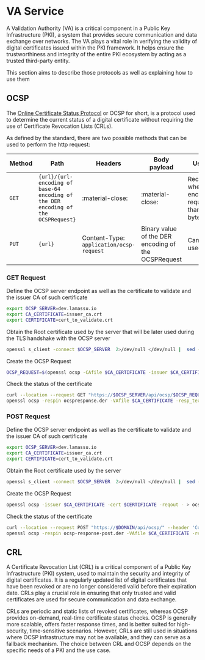 # VA Service

A Validation Authority (VA) is a critical component in a Public Key Infrastructure (PKI), a system that provides secure communication and data exchange over networks. The VA plays a vital role in verifying the validity of digital certificates issued within the PKI framework. It helps ensure the trustworthiness and integrity of the entire PKI ecosystem by acting as a trusted third-party entity.

This section aims to describe those protocols as well as explaining how to use them

## OCSP

The
[Online Certificate Status Protocol](https://datatracker.ietf.org/doc/html/rfc6960) or OCSP for short, is a protocol used to determine the current status of a digital certificate without requiring the use of Certificate Revocation Lists (CRLs).

As defined by the standard, there are two possible methods that can be used to perform the http request:

| Method | Path                                                                              | Headers                                  | Body payload                                        | Used when                                                   |
| ------ | --------------------------------------------------------------------------------- | ---------------------------------------- | --------------------------------------------------- | ----------------------------------------------------------- |
| `GET`  | `{url}/{url-encoding of base-64 encoding of the DER encoding of the OCSPRequest}` | :material-close:                         | :material-close:                                    | Recommended when the encoded request is less than 255 bytes |
| `PUT`  | `{url}`                                                                           | Content-Type: `application/ocsp-request` | Binary value of the DER encoding of the OCSPRequest | Can always be used                                          |


### GET Request

Define the OCSP server endpoint as well as the certificate to validate and the issuer CA of such certificate

```bash
export OCSP_SERVER=dev.lamassu.io
export CA_CERTIFICATE=issuer_ca.crt 
export CERTIFICATE=cert_to_validate.crt
```

Obtain the Root certificate used by the server that will be later used during the TLS handshake with the OCSP server

```bash
openssl s_client -connect $OCSP_SERVER  2>/dev/null </dev/null |  sed -ne '/-BEGIN CERTIFICATE-/,/-END CERTIFICATE-/p' > root-ca.pem
```

Create the OCSP Request

```bash
OCSP_REQUEST=$(openssl ocsp -CAfile $CA_CERTIFICATE -issuer $CA_CERTIFICATE -cert $CERTIFICATE -reqout - | base64 -w 0)
```

Check the status of the certificate

```bash
curl --location --request GET "https://$OCSP_SERVER/api/ocsp/$OCSP_REQUEST" > ocspresponse.der 
openssl ocsp -respin ocspresponse.der -VAfile $CA_CERTIFICATE -resp_text
```

### POST Request

Define the OCSP server endpoint as well as the certificate to validate and the issuer CA of such certificate

```bash
export OCSP_SERVER=dev.lamassu.io
export CA_CERTIFICATE=issuer_ca.crt 
export CERTIFICATE=cert_to_validate.crt
```

Obtain the Root certificate used by the server

```bash
openssl s_client -connect $OCSP_SERVER  2>/dev/null </dev/null |  sed -ne '/-BEGIN CERTIFICATE-/,/-END CERTIFICATE-/p' > root-ca.pem
```

Create the OCSP Request

```bash
openssl ocsp -issuer $CA_CERTIFICATE -cert $CERTIFICATE -reqout - > ocsp-request-post.der
```

Check the status of the certificate
```bash
curl --location --request POST "https://$DOMAIN/api/ocsp/" --header 'Content-Type: application/ocsp-request' --data-binary '@ocsp-request-post.der' > ocsp-response-post.der
openssl ocsp -respin ocsp-response-post.der -VAfile $CA_CERTIFICATE -resp_text
```

## CRL

A Certificate Revocation List (CRL) is a critical component of a Public Key Infrastructure (PKI) system, used to maintain the security and integrity of digital certificates. It is a regularly updated list of digital certificates that have been revoked or are no longer considered valid before their expiration date. CRLs play a crucial role in ensuring that only trusted and valid certificates are used for secure communication and data exchange.

CRLs are periodic and static lists of revoked certificates, whereas OCSP provides on-demand, real-time certificate status checks. OCSP is generally more scalable, offers faster response times, and is better suited for high-security, time-sensitive scenarios. However, CRLs are still used in situations where OCSP infrastructure may not be available, and they can serve as a fallback mechanism. The choice between CRL and OCSP depends on the specific needs of a PKI and the use case.




